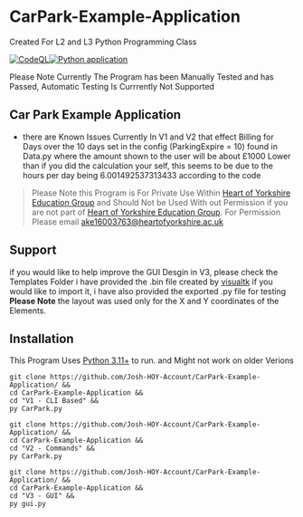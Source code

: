 # CarPark-Example-Application
Created For L2 and L3 Python Programming Class

[![CodeQL](https://github.com/Josh-HOY-Account/CarPark-Example-Application/actions/workflows/codeql.yml/badge.svg)](https://github.com/Josh-HOY-Account/CarPark-Example-Application/actions/workflows/codeql.yml)[![Python application](https://github.com/Josh-HOY-Account/CarPark-Example-Application/actions/workflows/python-app.yml/badge.svg?event=pull_request)](https://github.com/Josh-HOY-Account/CarPark-Example-Application/actions/workflows/python-app.yml)

Please Note Currently The Program has been Manually Tested and has Passed, Automatic Testing Is Currrently Not Supported
## Car Park Example Application
- there are Known Issues Currently In V1 and V2 that effect Billing for Days over the 10 days set in the config (ParkingExpire = 10) found in Data.py where the amount shown to the user will be about £1000 Lower than if you did the calculation your self, this seems to be due to the hours per day being 6.001492537313433 according to the code

> Please Note this Program is For Private Use Within [Heart of Yorkshire Education Group](https://heartofyorkshire.ac.uk/) and Should Not be Used With out Permission
> if you are not part of [Heart of Yorkshire Education Group](https://heartofyorkshire.ac.uk/). For Permission Please email ake16003763@heartofyorkshire.ac.uk


## Support
if you would like to help improve the GUI Desgin in V3, please check the Templates Folder i have provided the .bin file created by [visualtk](https://visualtk.com/) if you would like to import it, i have also provided the exported .py file for testing **Please Note** the layout was used only for the X and Y coordinates of the Elements.


## Installation
This Program Uses [Python 3.11+](https://www.python.org/downloads/) to run. and Might not work on older Verions
~~~
git clone https://github.com/Josh-HOY-Account/CarPark-Example-Application/ &&
cd CarPark-Example-Application &&
cd "V1 - CLI Based" &&
py CarPark.py
~~~
~~~
git clone https://github.com/Josh-HOY-Account/CarPark-Example-Application/ &&
cd CarPark-Example-Application &&
cd "V2 - Commands" &&
py CarPark.py
~~~
~~~
git clone https://github.com/Josh-HOY-Account/CarPark-Example-Application/ &&
cd CarPark-Example-Application &&
cd "V3 - GUI" &&
py gui.py
~~~

